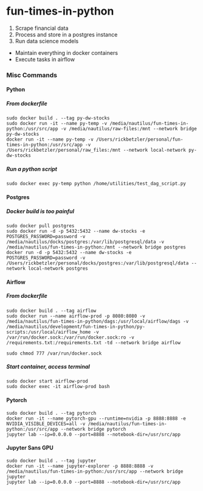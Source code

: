 # fun-times-in-python

1. Scrape financial data
2. Process and store in a postgres instance
3. Run data science models

* Maintain everything in docker containers
* Execute tasks in airflow

### Misc Commands
#### Python
##### From dockerfile
```
sudo docker build . --tag py-dw-stocks
sudo docker run -it --name py-temp -v /media/nautilus/fun-times-in-python:/usr/src/app -v /media/nautilus/raw-files:/mnt --network bridge py-dw-stocks
docker run -it --name py-temp -v /Users/rickbetzler/personal/fun-times-in-python:/usr/src/app -v /Users/rickbetzler/personal/raw_files:/mnt --network local-network py-dw-stocks
```
##### Run a python script
`sudo docker exec py-temp python /home/utilities/test_dag_script.py`

#### Postgres
##### Docker build is too painful
```
sudo docker pull postgres
sudo docker run -d -p 5432:5432 --name dw-stocks -e POSTGRES_PASSWORD=password -v /media/nautilus/docks/postgres:/var/lib/postgresql/data -v /media/nautilus/fun-times-in-python:/mnt --network bridge postgres
docker run -d -p 5432:5432 --name dw-stocks -e POSTGRES_PASSWORD=password -v /Users/rickbetzler/personal/docks/postgres:/var/lib/postgresql/data --network local-network postgres
```

#### Airflow
##### From dockerfile
```
sudo docker build . --tag airflow
sudo docker run --name airflow-prod -p 8080:8080 -v /media/nautilus/fun-times-in-python/dags:/usr/local/airflow/dags -v /media/nautilus/development/fun-times-in-python/py-scripts:/usr/local/airflow_home -v /var/run/docker.sock:/var/run/docker.sock:ro -v /requirements.txt:/requirements.txt -td --network bridge airflow

sudo chmod 777 /var/run/docker.sock
```

##### Start container, access terminal
```
sudo docker start airflow-prod
sudo docker exec -it airflow-prod bash
```

#### Pytorch
```
sudo docker build . --tag pytorch
docker run -it --name pytorch-gpu --runtime=nvidia -p 8888:8888 -e NVIDIA_VISIBLE_DEVICES=all -v /media/nautilus/fun-times-in-python:/usr/src/app --network bridge pytorch
jupyter lab --ip=0.0.0.0 --port=8888 --notebook-dir=/usr/src/app
```

#### Jupyter Sans GPU
```
sudo docker build . --tag jupyter
docker run -it --name jupyter-explorer -p 8888:8888 -v /media/nautilus/fun-times-in-python:/usr/src/app --network bridge jupyter
jupyter lab --ip=0.0.0.0 --port=8888 --notebook-dir=/usr/src/app
```